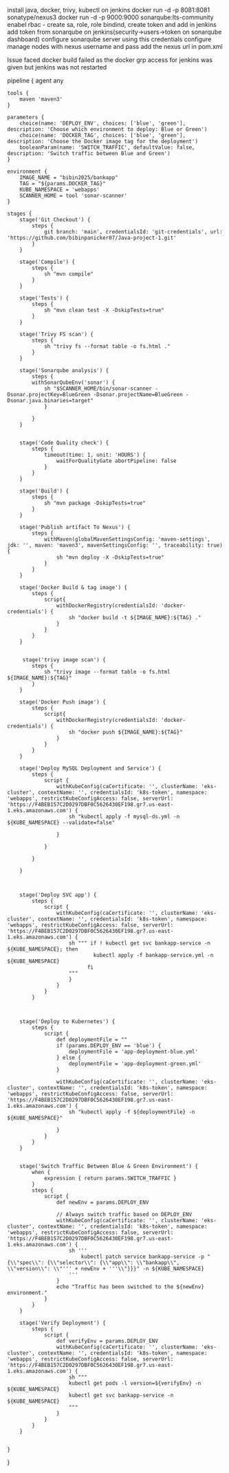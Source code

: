 install java, docker, trivy, kubectl on jenkins
docker run -d -p 8081:8081 sonatype/nexus3
docker run -d -p 9000:9000 sonarqube:lts-community 
enabel rbac - create sa, role, role bindind, create token and add in jenkins
add token from sonarqube on jenkins(security->users->token on sonarqube dashboard)
configure sonarqube server using this credentials
configure manage nodes with nexus username and pass
add the nexus url in pom.xml


Issue faced
docker build failed as the docker grp access for jenkins was given but jenkins was not restarted


pipeline {
    agent any
    
    tools {
        maven 'maven3'
    }
    
    parameters {
        choice(name: 'DEPLOY_ENV', choices: ['blue', 'green'], description: 'Choose which environment to deploy: Blue or Green')
        choice(name: 'DOCKER_TAG', choices: ['blue', 'green'], description: 'Choose the Docker image tag for the deployment')
        booleanParam(name: 'SWITCH_TRAFFIC', defaultValue: false, description: 'Switch traffic between Blue and Green')
    }
    
    environment {
        IMAGE_NAME = "bibin2025/bankapp"
        TAG = "${params.DOCKER_TAG}"
        KUBE_NAMESPACE = 'webapps'
        SCANNER_HOME = tool 'sonar-scanner'
    }

    stages {
        stage('Git Checkout') {
            steps {
                git branch: 'main', credentialsId: 'git-credentials', url: 'https://github.com/bibinpanicker07/Java-project-1.git'
            }
        }
        
        stage('Compile') {
            steps {
                sh "mvn compile"
            }
        }
        
        stage('Tests') {
            steps {
                sh "mvn clean test -X -DskipTests=true"
            }
        }
        
        stage('Trivy FS scan') {
            steps {
                sh "trivy fs --format table -o fs.html ."
            }
        }
        
        stage('Sonarqube analysis') {
            steps {
            withSonarQubeEnv('sonar') {
                sh "$SCANNER_HOME/bin/sonar-scanner -Dsonar.projectKey=BlueGreen -Dsonar.projectName=BlueGreen -Dsonar.java.binaries=target"
                }
                
            }
        }
        
        
        stage('Code Quality check') {
            steps {
                timeout(time: 1, unit: 'HOURS') {
                    waitForQualityGate abortPipeline: false 
                }
            }
        }
        
        stage('Build') {
            steps {
                sh "mvn package -DskipTests=true"
            }
        }
        
        stage('Publish artifact To Nexus') {
            steps {
                withMaven(globalMavenSettingsConfig: 'maven-settings', jdk: '', maven: 'maven3', mavenSettingsConfig: '', traceability: true) {
                    sh "mvn deploy -X -DskipTests=true"
                }
            }
        }
        
        stage('Docker Build & tag image') {
            steps {
                script{
                    withDockerRegistry(credentialsId: 'docker-credentials') {
                        sh "docker build -t ${IMAGE_NAME}:${TAG} ."
                    }
                }
            }
        }
        
        
         stage('trivy image scan') {
            steps {
                sh "trivy image --format table -o fs.html ${IMAGE_NAME}:${TAG}"
            }
        }
        
        stage('Docker Push image') {
            steps {
                script{
                    withDockerRegistry(credentialsId: 'docker-credentials') {
                        sh "docker push ${IMAGE_NAME}:${TAG}"
                    }
                }
            }
        }
        
        stage('Deploy MySQL Deployment and Service') {
            steps {
                script {
                    withKubeConfig(caCertificate: '', clusterName: 'eks-cluster', contextName: '', credentialsId: 'k8s-token', namespace: 'webapps', restrictKubeConfigAccess: false, serverUrl: 'https://F4BEB157C2D0297DBF0C5626430EF198.gr7.us-east-1.eks.amazonaws.com') {
                        sh "kubectl apply -f mysql-ds.yml -n ${KUBE_NAMESPACE} --validate=false"
                        
                    }
                    
                }
                
            }
            
        }
        
        
        
        stage('Deploy SVC app') {
            steps {
                script {
                    withKubeConfig(caCertificate: '', clusterName: 'eks-cluster', contextName: '', credentialsId: 'k8s-token', namespace: 'webapps', restrictKubeConfigAccess: false, serverUrl: 'https://F4BEB157C2D0297DBF0C5626430EF198.gr7.us-east-1.eks.amazonaws.com') {
                        sh """ if ! kubectl get svc bankapp-service -n ${KUBE_NAMESPACE}; then
                                kubectl apply -f bankapp-service.yml -n ${KUBE_NAMESPACE}
                              fi
                        """
                        }
                    }
                }
            }
        
        
        
        stage('Deploy to Kubernetes') {
            steps {
                script {
                    def deploymentFile = ""
                    if (params.DEPLOY_ENV == 'blue') {
                        deploymentFile = 'app-deployment-blue.yml'
                    } else {
                        deploymentFile = 'app-deployment-green.yml'
                    }
                    
                    withKubeConfig(caCertificate: '', clusterName: 'eks-cluster', contextName: '', credentialsId: 'k8s-token', namespace: 'webapps', restrictKubeConfigAccess: false, serverUrl: 'https://F4BEB157C2D0297DBF0C5626430EF198.gr7.us-east-1.eks.amazonaws.com') {
                        sh "kubectl apply -f ${deploymentFile} -n ${KUBE_NAMESPACE}"
                        
                    }
                }
            }
        }
        
        
        stage('Switch Traffic Between Blue & Green Environment') {
            when {
                expression { return params.SWITCH_TRAFFIC }
            }
            steps {
                script {
                    def newEnv = params.DEPLOY_ENV

                    // Always switch traffic based on DEPLOY_ENV
                    withKubeConfig(caCertificate: '', clusterName: 'eks-cluster', contextName: '', credentialsId: 'k8s-token', namespace: 'webapps', restrictKubeConfigAccess: false, serverUrl: 'https://F4BEB157C2D0297DBF0C5626430EF198.gr7.us-east-1.eks.amazonaws.com') {
                        sh '''
                            kubectl patch service bankapp-service -p "{\\"spec\\": {\\"selector\\": {\\"app\\": \\"bankapp\\", \\"version\\": \\"''' + newEnv + '''\\"}}}" -n ${KUBE_NAMESPACE}
                        '''
                    }
                    echo "Traffic has been switched to the ${newEnv} environment."
                }
            }
        }
        
        stage('Verify Deployment') {
            steps {
                script {
                    def verifyEnv = params.DEPLOY_ENV
                    withKubeConfig(caCertificate: '', clusterName: 'eks-cluster', contextName: '', credentialsId: 'k8s-token', namespace: 'webapps', restrictKubeConfigAccess: false, serverUrl: 'https://F4BEB157C2D0297DBF0C5626430EF198.gr7.us-east-1.eks.amazonaws.com') {
                        sh """
                        kubectl get pods -l version=${verifyEnv} -n ${KUBE_NAMESPACE}
                        kubectl get svc bankapp-service -n ${KUBE_NAMESPACE}
                        """
                    }
                }
            }
        }
        
     
    }
}
